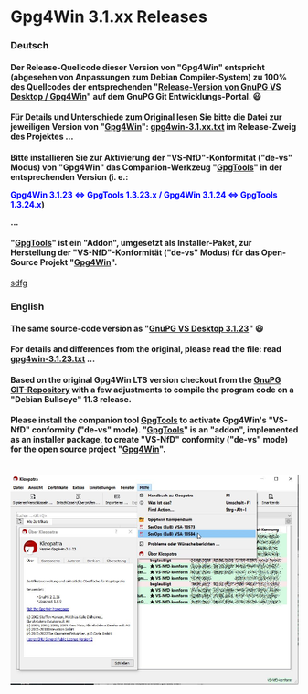 # Gpg4Win 3.1.xx Releases

### Deutsch

#### Der Release-Quellcode dieser Version von "Gpg4Win" entspricht (abgesehen von Anpassungen zum Debian Compiler-System) zu 100% des Quellcodes der entsprechenden "[Release-Version von GnuPG VS Desktop / Gpg4Win](https://git.gnupg.org/cgi-bin/gitweb.cgi?p=gpg4win.git;a=tags)" auf dem GnuPG Git Entwicklungs-Portal. 😃

#### Für Details und Unterschiede zum Original lesen Sie bitte die Datei zur jeweiligen Version von "[Gpg4Win](https://github.com/landsh-de/Gpg4Win)": [gpg4win-3.1.xx.txt](https://github.com/landsh-de/gpg4win/releases) im Release-Zweig des Projektes ...

#### Bitte installieren Sie zur Aktivierung der "VS-NfD"-Konformität ("de-vs" Modus) von "Gpg4Win" das Companion-Werkzeug "[GpgTools](https://github.com/landsh-de/GpgTools/releases)" in der entsprechenden Version (i. e.: <p><span style="color:blue">Gpg4Win 3.1.23 <=> GpgTools 1.3.23.x / Gpg4Win 3.1.24 <=> GpgTools 1.3.24.x</span>)</p>  ...

#### "[GpgTools](https://github.com/landsh-de/GpgTools)" ist ein "Addon", umgesetzt als Installer-Paket, zur Herstellung der "VS-NfD"-Konformität ("de-vs" Modus) für das Open-Source Projekt "[Gpg4Win](https://github.com/landsh-de/Gpg4Win)".

[sdfg](#)

### English

#### The same source-code version as "[GnuPG VS Desktop 3.1.23](https://git.gnupg.org/cgi-bin/gitweb.cgi?p=gpg4win.git;a=tree;h=refs/tags/gpg4win-3.1.23)" 😃
#### For details and differences from the original, please read the file: read [gpg4win-3.1.23.txt](https://github.com/landsh-de/Gpg4Win/blob/main/3.1.23/gpg4win-3.1.23.txt) ...

#### Based on the original Gpg4Win LTS version checkout from the [GnuPG GIT-Repository](https://git.gnupg.org/cgi-bin/gitweb.cgi?p=gpg4win.git;a=tree;h=refs/tags/gpg4win-3.1.23) with a few adjustments to compile the program code on a "Debian Bullseye" 11.3 release.

#### Please install the companion tool [GpgTools](https://github.com/landsh-de/GpgTools/releases/tag/v1.3.23) to activate Gpg4Win's "VS-NfD" conformity ("de-vs" mode).  "[GpgTools](https://github.com/landsh-de/GpgTools/releases/tag/v1.3.23)" is an "addon", implemented as an installer package, to create "VS-NfD" conformity ("de-vs" mode) for the open source project "[Gpg4Win](https://github.com/landsh-de/Gpg4Win)". <br><br>

![Gpg4Win](https://github.com/landsh-de/Gpg4Win/blob/main/gpg4win.jpg)
